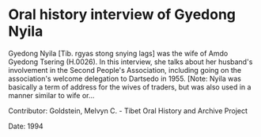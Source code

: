 # Oral history interview of Gyedong Nyila  
Gyedong Nyila [Tib. rgyas stong snying lags] was the wife of Amdo Gyedong Tsering (H.0026). In this interview, she talks about her husband's involvement in the Second People's Association, including going on the association's welcome delegation to Dartsedo in 1955. [Note: Nyila was basically a term of address for the wives of traders, but was also used in a manner similar to wife or... 

Contributor: Goldstein, Melvyn C. - Tibet Oral History and Archive Project  

Date:
1994  


